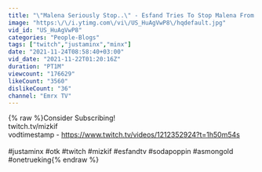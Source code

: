 ```yaml
---
title: "\"Malena Seriously Stop..\" - Esfand Tries To Stop Malena From Giving Minx Alcohol"
image: "https:\/\/i.ytimg.com\/vi\/US_HuAgVwP8\/hqdefault.jpg"
vid_id: "US_HuAgVwP8"
categories: "People-Blogs"
tags: ["twitch","justaminx","minx"]
date: "2021-11-24T08:58:40+03:00"
vid_date: "2021-11-22T01:20:16Z"
duration: "PT1M"
viewcount: "176629"
likeCount: "3560"
dislikeCount: "36"
channel: "Emrx TV"
---
```

{% raw %}Consider Subscribing!<br />twitch.tv/mizkif<br />vodtimestamp - <a rel="nofollow" target="blank" href="https://www.twitch.tv/videos/1212352924?t=1h50m54s">https://www.twitch.tv/videos/1212352924?t=1h50m54s</a><br /><br />#justaminx #otk #twitch #mizkif #esfandtv #sodapoppin #asmongold #onetrueking{% endraw %}
